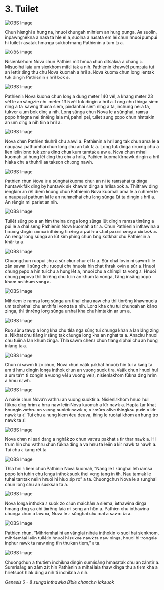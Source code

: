# 3. Tuilet

![OBS Image](https://cdn.door43.org/obs/jpg/360px/obs-en-03-01.jpg)

Chun hienghi a hung na, hnuoi chungah mihriem an hung punga. An suolin, inpawngnêkna a nasa ta hle el a, suolna a nasata em lei chun hnuoi pumpui hi tuilet nasatak hmanga sukbohmang Pathienin a tum ta a.

![OBS Image](https://cdn.door43.org/obs/jpg/360px/obs-en-03-02.jpg)

Nisienlakhom Nova chun Pathien mit hmua chun ditsakna a chang a. Misuolhai laia um sienkhom mifel tak a nih. Pathienin khawvêl pumpuia tui an lettir ding thu chu Nova kuomah a hril a. Nova kuoma chun long lientak tuk dingin Pathienin a hril bok a.

![OBS Image](https://cdn.door43.org/obs/jpg/360px/obs-en-03-03.jpg)

Pathienin Nova kuoma chun long a dung meter 140 vêl, a khang meter 23 vêl le an sângzie chu meter 13.5 vêl tuk dingin a hril a. Long chu thinga siem nîng a ta, sawng thuma siem, pindanhai siem nîng a ta, inchung nei a ta, tukver a um bok ding a nih. Long sûnga chun Nova le a sûnghai, ramsa popo hringna nei tinrêng laia mi, pahni pei, tuilet sung popo chun himtakin an um ding a nih tiin a hril a.

![OBS Image](https://cdn.door43.org/obs/jpg/360px/obs-en-03-04.jpg)

Nova chun Pathien thuhril chu a awi a. Pathienin a hril ang tak chun ama le a naupasal pathumhai chun long chu an tuk ta a. Long tuk dinga riruong chu a lien leiin long tuk zona ding chun kum tamtak a aw a. Nova chun mihai kuomah tui hung lêt ding thu chu a hrila, Pathien kuoma kîrnawk dingin a hril hlaka chu a thuhril an takson chuong nawh.

![OBS Image](https://cdn.door43.org/obs/jpg/360px/obs-en-03-05.jpg)

Pathien chun Nova le a sûnghai kuoma chun an ni le ramsahai ta dinga huntawk fâk ding by huntawk sie khawm dinga a hrilsa bok a. Thilthaw ding iengkim an rêl diem hnung chun Pathienin Nova kuomah ama le a nuhmei le a naupasal pathum lai le an nuhmeihai chu long sûnga lût ta dingin a hril a. An rêngin mi pariet an nih.

![OBS Image](https://cdn.door43.org/obs/jpg/360px/obs-en-03-06.jpg)

Tuilêt sûng po a an him theina dinga long sûnga lût dingin ramsa tinrêng a pui le a chal seng Pathienin Nova kuomah a tir a. Chun Pathienin inthawina a hmang dingin ramsa inthieng tinrêng a pui le a chal pasari seng a sie bok a. An renga long sûnga an lût kim phing chun long kotkhâr chu Pathienin a khâr ta a.

![OBS Image](https://cdn.door43.org/obs/jpg/360px/obs-en-03-07.jpg)

Chuongchun ruopui chu a sûr chur chur el ta a. Sûr chat lovin ni sawm li le zân sawm li sûng chu ruopui chu hnuoia hin chat thrak lovin a sûr a. Hnuoi chung popo a hin tui chu a hung lêt a, hnuoi chu a chîmpil ta vong a. Hnuoi chung popova thil tinrêng chu tuiin an khum ta vonga, tlâng insâng popo khom an khum vong a.

![OBS Image](https://cdn.door43.org/obs/jpg/360px/obs-en-03-08.jpg)

Mihriem le ramsa long sûnga um tihai chau naw chu thil tinrêng khawmuola um taphothai chu an thifai vong ta a nih. Long kha chu tui chungah an kâng zinga, thil tinrêng long sûnga umhai kha chu himtakin an um a.

![OBS Image](https://cdn.door43.org/obs/jpg/360px/obs-en-03-09.jpg)

Ruo sûr a tawp a long kha chu thla nga sûng tui chunga khan a lan lâng zing a. Nikhat chu tlâng insâng tak chunga long kha an nghat ta a. Anachu hnuoi chu tuiin a lan khum zinga. Thla sawm chena chun tlang sîphai chu an hung inlang ta a.

![OBS Image](https://cdn.door43.org/obs/jpg/360px/obs-en-03-10.jpg)

Chun ni sawm li zo chun, Nova chun vaâk pakhat hnuoia hin tui a kang ta am ti hmu dingin longa inthok chun an vuong suok tira. Vaâk chun hnuoi hul a um ta’m ti zongin a vuong vêl a vuong vela, nisienlakhom fûkna ding hrim a hmu nawh.

![OBS Image](https://cdn.door43.org/obs/jpg/360px/obs-en-03-11.jpg)

A nakie chun Nova’n vathru an vuong suoktir a. Nisienlakhom hnuoi hul fûkna ding hrim a hmu naw leiin Nova kuomah a kîr nawk a. Hapta kar khat hnungin vathru an vuong suoktir nawk a; a hmûra olive thingkau putin a kîr nawk ta a! Tui chu a hung kiem deu deuva, thing le ruohai khom an hung tro nawk ta a!

![OBS Image](https://cdn.door43.org/obs/jpg/360px/obs-en-03-12.jpg)

Nova chun ni sari dang a nghâk zo chun vathru pakhat a tir thar nawk a. Hi trum hin chu vathru chun fûkna ding a va hmu ta leiin a kîr nawk ta nawh a. Tui chu a kang rêt ta!

![OBS Image](https://cdn.door43.org/obs/jpg/360px/obs-en-03-13.jpg)

Thla hni a liem chun Pathinin Nova kuomah, “Nang le I sûnghai leh ramsa popo leh tuhin chu longa inthok suok thei vong tang in tih. Nau tamtak le tuhai tamtak neiin hnuoi hi hluo sip ro” a ta. Chuongchun Nova le a sunghai chun long chu an suoksan ta a.

![OBS Image](https://cdn.door43.org/obs/jpg/360px/obs-en-03-14.jpg)

Nova longa inthoka a suok zo chun maichâm a siema, inthawina dinga hmang ding sa chi tinrêng laia mi seng an hlân a. Pathien chu inthawina chunga chun a lawma, Nova le a sûnghai chu mal a sawm ta a.

![OBS Image](https://cdn.door43.org/obs/jpg/360px/obs-en-03-15.jpg)

Pathien chun, “Mihriemhai hi an vânglai nihaia inthokin lo suol hai sienkhom, mihriemhai leiin tuilêtin hnuoi hi sukse nawk ta naw ninga, hnuoi hi trongsie inphur nawk ta naw ning ti’n thu kan tiem,” a ta.

![OBS Image](https://cdn.door43.org/obs/jpg/360px/obs-en-03-16.jpg)

Chuongchun a thutiem inchikna dingin sumrisâng hmasatak chu an zâmtir a. Sumrisâng an zâm zât hin Pathienin a mihai laia thaw dinga thu a tiem kha a hrietsuok hlak ding a nih ti inchikna a nih.

_Genesis 6 - 8 sunga inthawka Bible chanchin laksuok_